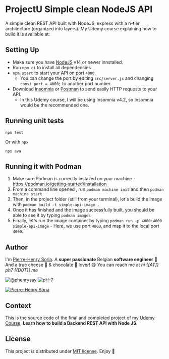 # ProjectU Simple clean NodeJS API

A simple clean REST API built with NodeJS, express with a n-tier architecture (organized into layers). My Udemy course explaining how to build it is available at:

## Setting Up

- Make sure you have [NodeJS](https://nodejs.org/en/download) v14 or newer innstalled.
- Run `npm ci` to install all dependencies.
- `npm start` to start your API on port `4000`.
  - You can change the port by editing `src/server.js` and changing `const port = 4000;` to another port number.
- Download [Insomnia](https://insomnia.rest/download) or [Postman](https://www.postman.com/downloads/) to send easily HTTP requests to your API.
  - In this Udemy course, I will be using Insomnia v4.2, so Insomnia would be the recommended one.

## Running unit tests

```console
npm test
```

Or with `npx`

```console
npx ava
```

## Running it with Podman

1. Make sure Podman is correctly installed on your machine - https://podman.io/getting-started/installation
2. From a command line opened , run `podman machine init` and then `podman machine start`
3. Then, in the project folder (still from your terminal), let's build the image with `podman build -t simple-api-image .`
4. Once it has finished and the image successfully built, you should be able to see it by typing `podman images`
5. Finally, let's run the image container by typing `podman run -p 4000:4000 simple-api-image` - Here, we use port `4000`, and map it to the local port `4000`.

## Author

I'm [Pierre-Henry Soria](https://ph7.me). A **super passionate** Belgian **software engineer** 🤗 And a true cheese 🧀 & chocolate 🍫 lover! 😋 You can reach me at _hi {[AT]} ph7 [{D0T}] me_

[![@phenrysay](https://img.shields.io/badge/Twitter-1DA1F2?style=for-the-badge&logo=twitter&logoColor=white)](https://twitter.com/phenrysay 'Follow Me on Twitter') [![pH-7](https://img.shields.io/badge/GitHub-100000?style=for-the-badge&logo=github&logoColor=white)](https://github.com/pH-7 'Follow Me on GitHub')

[![Pierre-Henry Soria](https://s.gravatar.com/avatar/a210fe61253c43c869d71eaed0e90149?s=200)](https://ph7.me 'Pierre-Henry Soria personal website')

## Context

This is the source code of the final and completed project of my [Udemy Course](https://www.udemy.com/user/pierresoria/), **Learn how to build a Backend REST API with Node JS**.

## License

This project is distributed under [MIT license](https://opensource.org/licenses/MIT). Enjoy 🎉
